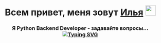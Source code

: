 <h1 align="center">Всем привет, меня зовут <a href="#" target="_blank">Илья</a> 
<img src="https://github.com/blackcater/blackcater/raw/main/images/Hi.gif" height="32"/></h1>
<h3 align="center">Я Python Backend Developer - задавайте вопросы... <a href="https://git.io/typing-svg"><img src="https://readme-typing-svg.herokuapp.com?font=Fira+Code&pause=1000&random=false&width=435&lines=%D0%B7%D0%B0%D0%B4%D0%B0%D0%B2%D0%B0%D0%B9%D1%82%D0%B5+%D0%B2%D0%BE%D0%BF%D1%80%D0%BE%D1%81%D1%8B" alt="Typing SVG" /></a></h3>
